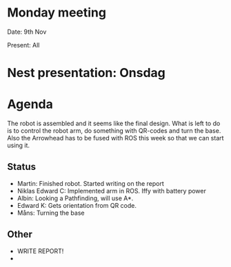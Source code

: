 # Monday meeting
Date: 9th Nov

Present: All

# Nest presentation: Onsdag

# Agenda
The robot is assembled and it seems like the final design. What is left to do is
to control the robot arm, do something with QR-codes and turn the base. Also the
Arrowhead has to be fused with ROS this week so that we can start using it. 

## Status
- Martin: Finished robot. Started writing on the report
- Niklas Edward C: Implemented arm in ROS. Iffy with battery power
- Albin: Looking a Pathfinding, will use A*. 
- Edward K: Gets orientation from QR code. 
- Måns: Turning the base

## Other 
- WRITE REPORT!
- 



